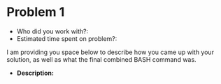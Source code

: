 # Problem 1
- Who did you work with?:
- Estimated time spent on problem?:

I am providing you space below to describe how you came up with your solution, as well as what the final combined BASH command was.

- **Description:**


```bash

```
